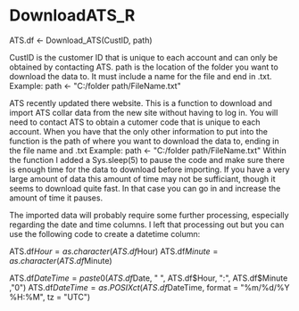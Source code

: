 # DownloadATS_R

ATS.df <- Download_ATS(CustID, path)

CustID is the customer ID that is unique to each account and can only be obtained by contacting ATS.
path is the location of the folder you want to download the data to. It must include a name for the file and end in .txt.
Example: path <- "C:/folder path/FileName.txt"


ATS recently updated there website. This is a function to download and import ATS collar data from the new site without having to log in.
You will need to contact ATS to obtain a cutomer code that is unique to each account. When you have that the only other information to put into the function is the path of where you want to download the data to, ending in the file name and .txt
Example: path <- "C:/folder path/FileName.txt"
Within the function I added a Sys.sleep(5) to pause the code and make sure there is enough time for the data to download before importing. If you have a very large amount of data this amount of time may not be sufficiant, though it seems to download quite fast. In that case you can go in and increase the amount of time it pauses.

The imported data will probably require some further processing, especially regarding the date and time columns. I left that processing out but you can use the following code to create a datetime column:

ATS.df$Hour = as.character(ATS.df$Hour)
ATS.df$Minute = as.character(ATS.df$Minute)

ATS.df$DateTime = paste0(ATS.df$Date, " ", ATS.df$Hour, ":", ATS.df$Minute ,"0")
ATS.df$DateTime = as.POSIXct(ATS.df$DateTime, format = "%m/%d/%Y %H:%M", tz = "UTC")
